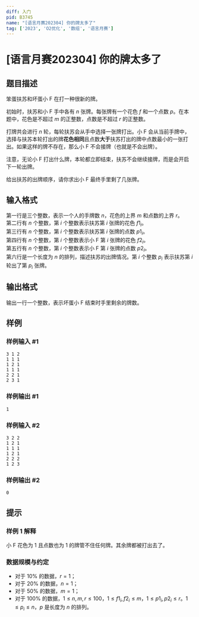 ```yaml
---
diff: 入门
pid: B3745
name: "[语言月赛202304] 你的牌太多了"
tag: ['2023', 'O2优化', '数组', '语言月赛']
---
```

# [语言月赛202304] 你的牌太多了
## 题目描述

笨蛋扶苏和坏蛋小 F 在打一种很新的牌。

初始时，扶苏和小 F 手中各有 $n$ 张牌。每张牌有一个花色 $f$ 和一个点数 $p$。在本题中，花色是不超过 $m$ 的正整数，点数是不超过 $r$ 的正整数。

打牌共会进行 $n$ 轮，每轮扶苏会从手中选择一张牌打出。小 F 会从当前手牌中，选择与扶苏本轮打出的牌**花色相同**且点数**大于**扶苏打出的牌中点数最小的一张打出。如果这样的牌不存在，那么小 F 不会接牌（也就是不会出牌）。

注意，无论小 F 打出什么牌，本轮都立即结束，扶苏不会继续接牌，而是会开启下一轮出牌。

给出扶苏的出牌顺序，请你求出小 F 最终手里剩了几张牌。
## 输入格式

第一行是三个整数，表示一个人的手牌数 $n$，花色的上界 $m$ 和点数的上界 $r$。  
第二行有 $n$ 个整数，第 $i$ 个整数表示扶苏第 $i$ 张牌的花色 $f1_i$。  
第三行有 $n$ 个整数，第 $i$ 个整数表示扶苏第 $i$ 张牌的点数 $p1_i$。  
第四行有 $n$ 个整数，第 $i$ 个整数表示小 F 第 $i$ 张牌的花色 $f2_i$。  
第五行有 $n$ 个整数，第 $i$ 个整数表示小 F 第 $i$ 张牌的点数 $p2_i$。  
第六行是一个长度为 $n$ 的排列，描述扶苏的出牌情况。第 $i$ 个整数 $p_i$ 表示扶苏第 $i$ 轮出了第 $p_i$ 张牌。
## 输出格式

输出一行一个整数，表示坏蛋小 F 结束时手里剩余的牌数。
## 样例

### 样例输入 #1
```
3 1 2
1 1 1
1 2 1
1 1 1
2 2 1
2 3 1
```
### 样例输出 #1
```
1
```
### 样例输入 #2
```
3 2 2
1 2 1
1 1 1
1 2 1
2 2 2
1 2 3
```
### 样例输出 #2
```
0
```
## 提示

### 样例 1 解释

小 F 花色为 $1$ 且点数也为 $1$ 的牌管不住任何牌。其余牌都被打出去了。

### 数据规模与约定

- 对于 $10\%$ 的数据，$r = 1$；
- 对于 $20\%$ 的数据，$n = 1$；
- 对于 $50\%$ 的数据，$m = 1$；
- 对于 $100\%$ 的数据，$1 \leq n,m,r \leq 100$，$1 \leq f1_i, f2_i \leq m$，$1 \leq p1_i, p2_i \leq r$。$1 \leq p_i \leq n$，$p$ 是长度为 $n$ 的排列。
